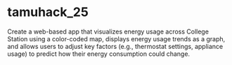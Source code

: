 # tamuhack_25
Create a web-based app that visualizes energy usage across College Station using a color-coded map, displays energy usage trends as a graph, and allows users to adjust key factors (e.g., thermostat settings, appliance usage) to predict how their energy consumption could change.
